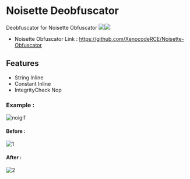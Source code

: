 # Noisette Deobfuscator
Deobfuscator for Noisette Obfuscator ![](https://img.shields.io/github/v/tag/Rhotav/Noisette-Deobfuscator)![](https://img.shields.io/github/v/release/Rhotav/Noisette-Deobfuscator)
- Noisette Obfuscator Link : https://github.com/XenocodeRCE/Noisette-Obfuscator

## Features
- String Inline
- Constant Inline
- IntegrityCheck Nop

### Example :
![noigif](https://user-images.githubusercontent.com/54905232/69905582-97d51d00-13c6-11ea-9a2a-ce2447f3fdba.gif)

#### Before :
![1](https://user-images.githubusercontent.com/54905232/69905580-91df3c00-13c6-11ea-980d-06c37724c5f7.PNG)

#### After : 
![2](https://user-images.githubusercontent.com/54905232/69905585-9ad00d80-13c6-11ea-9796-f1618d82a922.PNG)
